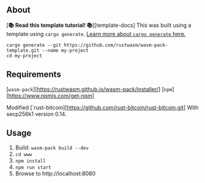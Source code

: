 ## About

[**📚 Read this template tutorial! 📚**][template-docs]
This was built using a template using `cargo generate`.
[Learn more about `cargo generate` here.](https://github.com/ashleygwilliams/cargo-generate)

```
cargo generate --git https://github.com/rustwasm/wasm-pack-template.git --name my-project
cd my-project
```

## Requirements
[`wasm-pack`][https://rustwasm.github.io/wasm-pack/installer/]
[`npm`][https://www.npmjs.com/get-npm]

Modified [`rust-bitcoin][https://github.com/rust-bitcoin/rust-bitcoin.git] With secp256k1 version 0.14.


## Usage

1. Build: `wasm-pack build --dev`
2. `cd www`
3. `npm install`
4. `npm run start`
5. Browse to http://localhost:8080